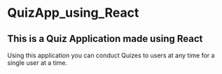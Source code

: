 # QuizApp_using_React

## This is a Quiz Application made using React 
Using this application you can conduct Quizes to users at any time for a single user at a time. 
